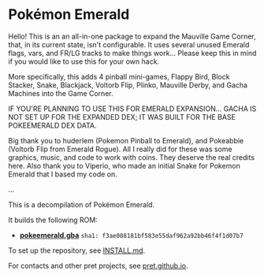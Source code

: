 # Pokémon Emerald

Hello! This is an an all-in-one package to expand the Mauville Game Corner, that, in its current state, isn't configurable.
It uses several unused Emerald flags, vars, and FR/LG tracks to make things work... Please keep this in mind if you would like to use this for your own hack.

More specifically, this adds 4 pinball mini-games, Flappy Bird, Block Stacker, Snake, Blackjack, Voltorb Flip, Plinko, Mauville Derby, and Gacha Machines into the Game Corner.

IF YOU'RE PLANNING TO USE THIS FOR EMERALD EXPANSION... GACHA IS NOT SET UP FOR THE EXPANDED DEX; IT WAS BUILT FOR THE BASE POKEEMERALD DEX DATA.

Big thank you to huderlem (Pokemon Pinball to Emerald), and Pokeabbie (Voltorb Flip from Emerald Rogue). All I really did for these was some graphics, music, and code to work with coins. They deserve the real credits here.
Also thank you to Viperio, who made an initial Snake for Pokemon Emerald that I based my code on.

...

This is a decompilation of Pokémon Emerald.

It builds the following ROM:

* [**pokeemerald.gba**](https://datomatic.no-intro.org/index.php?page=show_record&s=23&n=1961) `sha1: f3ae088181bf583e55daf962a92bb46f4f1d07b7`

To set up the repository, see [INSTALL.md](INSTALL.md).

For contacts and other pret projects, see [pret.github.io](https://pret.github.io/).
